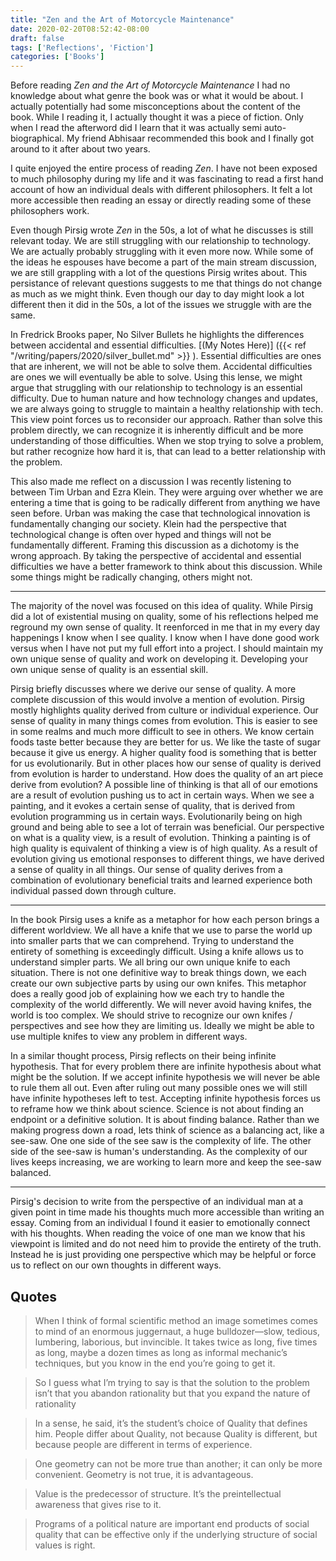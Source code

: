 ```yaml
---
title: "Zen and the Art of Motorcycle Maintenance"
date: 2020-02-20T08:52:42-08:00
draft: false
tags: ['Reflections', 'Fiction']
categories: ['Books']
---
```


Before reading *Zen and the Art of Motorcycle Maintenance* I had no knowledge about what genre the book was or what it would be about. I actually potentially had some misconceptions about the content of the book. While I reading it, I actually thought it was a piece of fiction. Only when I read the afterword did I learn that it was actually semi auto-biographical. My friend Abhisaar recommended this book and I finally got around to it after about two years.

I quite enjoyed the entire process of reading *Zen*. I have not been exposed to much philosophy during my life and it was fascinating to read a first hand account of how an individual deals with different philosophers. It felt a lot more accessible then reading an essay or directly reading some of these philosophers work.

Even though Pirsig wrote *Zen* in the 50s, a lot of what he discusses is still relevant today. We are still struggling with our relationship to technology. We are actually probably struggling with it even more now. While some of the ideas he espouses have become a part of the main stream discussion, we are still grappling with a lot of the questions Pirsig writes about. This persistance of relevant questions suggests to me that things do not change as much as we might think. Even though our day to day might look a lot different then it did in the 50s, a lot of the issues we struggle with are the same.

In Fredrick Brooks paper, No Silver Bullets he highlights the differences between accidental and essential difficulties. [(My Notes Here)] ({{< ref  "/writing/papers/2020/silver_bullet.md"  >}} ). Essential difficulties are ones that are inherent, we will not be able to solve them. Accidental difficulties are ones we will eventually be able to solve. Using this lense, we might argue that struggling with our relationship to technology is an essential difficulty. Due to human nature and how technology changes and updates, we are always going to struggle to maintain a healthy relationship with tech. This view point forces us to reconsider our approach. Rather than solve this problem directly, we can recognize it is inherently difficult and be more understanding of those difficulties. When we stop trying to solve a problem, but rather recognize how hard it is, that can lead to a better relationship with the problem.

This also made me reflect on a discussion I was recently listening to between Tim Urban and Ezra Klein. They were arguing over whether we are entering a time that is going to be radically different from anything we have seen before. Urban was making the case that technological innovation is fundamentally changing our society. Klein had the perspective that technological change is often over hyped and things will not be fundamentally different. Framing this discussion as a dichotomy is the wrong approach. By taking the perspective of accidental and essential difficulties we have a better framework to think about this discussion. While some things might be radically changing, others might not.

* * *

The majority of the novel was focused on this idea of quality. While Pirsig did a lot of existential musing on quality, some of his reflections helped me reground my own sense of quality. It reenforced in me that in my every day happenings I know when I see quality. I know when I have done good work versus when I have not put my full effort into a project. I should maintain my own unique sense of quality and work on developing it. Developing your own unique sense of quality is an essential skill.

Pirsig briefly discusses where we derive our sense of quality. A more complete discussion of this would involve a mention of evolution. Pirsig mostly highlights quality derived from culture or individual experience. Our sense of quality in many things comes from evolution. This is easier to see in some realms and much more difficult to see in others. We know certain foods taste better because they are better for us. We like the taste of sugar because it give us energy. A higher quality food is something that is better for us evolutionarily. But in other places how our sense of quality is derived from evolution is harder to understand. How does the quality of an art piece derive from evolution? A possible line of thinking is that all of our emotions are a result of evolution pushing us to act in certain ways. When we see a painting, and it evokes a certain sense of quality, that is derived from evolution programming us in certain ways. Evolutionarily being on high ground and being able to see a lot of terrain was beneficial. Our perspective on what is a quality view, is a result of evolution. Thinking a painting is of high quality is equivalent of thinking a view is of high quality. As a result of evolution giving us emotional responses to different things, we have derived a sense of quality in all things. Our sense of quality derives from a combination of evolutionary beneficial traits and learned experience both individual passed down through culture.

* * *

In the book Pirsig uses a knife as a metaphor for how each person brings a different worldview. We all have a knife that we use to parse the world up into smaller parts that we can comprehend. Trying to understand the entirety of something is exceedingly difficult. Using a knife allows us to understand simpler parts. We all bring our own unique knife to each situation. There is not one definitive way to break things down, we each create our own subjective parts by using our own knifes. This metaphor does a really good job of explaining how we each try to handle the complexity of the world differently. We will never avoid having knifes, the world is too complex. We should strive to recognize our own knifes / perspectives and see how they are limiting us. Ideally we might be able to use multiple knifes to view any problem in different ways.

In a similar thought process, Pirsig reflects on their being infinite hypothesis. That for every problem there are infinite hypothesis about what might be the solution. If we accept infinite hypothesis we will never be able to rule them all out. Even after ruling out many possible ones we will still have infinite hypotheses left to test. Accepting infinite hypothesis forces us to reframe how we think about science. Science is not about finding an endpoint or a definitive solution. It is about finding balance. Rather than we making progress down a road, lets think of science as a balancing act, like a see-saw. One one side of the see saw is the complexity of life. The other side of the see-saw is human's understanding. As the complexity of our lives keeps increasing, we are working to learn more and keep the see-saw balanced.

* * *

Pirsig's decision to write from the perspective of an individual man at a given point in time made his thoughts much more accessible than writing an essay. Coming from an individual I found it easier to emotionally connect with his thoughts. When reading the voice of one man we know that his viewpoint is limited and do not need him to provide the entirety of the truth. Instead he is just providing one perspective which may be helpful or force us to reflect on our own thoughts in different ways.

## Quotes

> When I think of formal scientific method an image sometimes comes to mind of an enormous juggernaut, a huge bulldozer—slow, tedious, lumbering, laborious, but invincible. It takes twice as long, five times as long, maybe a dozen times as long as informal mechanic’s techniques, but you know in the end you’re going to get it.

<!-- -->

> So I guess what I’m trying to say is that the solution to the problem isn’t that you abandon rationality but that you expand the nature of rationality

<!-- -->

> In a sense, he said, it’s the student’s choice of Quality that defines him. People differ about Quality, not because Quality is different, but because people are different in terms of experience.

<!-- -->

> One geometry can not be more true than another; it can only be more convenient. Geometry is not true, it is advantageous.

<!-- -->

> Value is the predecessor of structure. It’s the preintellectual awareness that gives rise to it.

<!-- -->

> Programs of a political nature are important end products of social quality that can be effective only if the underlying structure of social values is right.